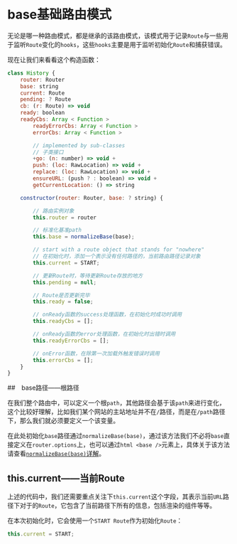 # base基础路由模式

无论是哪一种路由模式，都是继承的该路由模式，该模式用于记录`Route`与一些用于监听`Route`变化的`hooks`，这些`hooks`主要是用于监听初始化`Route`和捕获错误。

现在让我们来看看这个构造函数：

```js
class History {
    router: Router
    base: string
    current: Route
    pending: ? Route
    cb: (r: Route) => void
    ready: boolean
    readyCbs: Array < Function >
        readyErrorCbs: Array < Function >
        errorCbs: Array < Function >

        // implemented by sub-classes
        // 子类接口
        +go: (n: number) => void +
        push: (loc: RawLocation) => void +
        replace: (loc: RawLocation) => void +
        ensureURL: (push ? : boolean) => void +
        getCurrentLocation: () => string

    constructor(router: Router, base: ? string) {

        // 路由实例对象
        this.router = router

        // 标准化基准path
        this.base = normalizeBase(base);

        // start with a route object that stands for "nowhere"
        // 在初始化时，添加一个表示没有任何路径的，当前路由路径记录对象
        this.current = START;

        // 更新Route时，等待更新Route存放的地方
        this.pending = null;

        // Route是否更新完毕
        this.ready = false;

        // onReady函数的success处理函数，在初始化时成功时调用
        this.readyCbs = [];

        // onReady函数的error处理函数，在初始化时出错时调用
        this.readyErrorCbs = [];

        // onError函数，在除第一次加载外触发错误时调用
        this.errorCbs = [];
    }
}
```

##　base路径——根路径

在我们整个路由中，可以定义一个根`path`，其他路径会基于该`path`来进行变化，这个比较好理解，比如我们某个网站的主站地址并不在`/`路径，而是在`/path`路径下，那么我们就必须要定义一个该变量。

在此处初始化`base`路径通过`normalizeBase(base)`，通过该方法我们不必将`base`直接定义在`router.options`上，也可以通过`html <base />`元素上，具体关于该方法请查看[`normalizeBase(base)`详解](./工具方法/REAMDE.md#normalizebase%e6%a0%bc%e5%bc%8f%e5%8c%96%e5%9f%ba%e7%a1%80%e8%b7%af%e7%94%b1%e8%b7%af%e5%be%8)。

## this.current——当前Route

上述的代码中，我们还需要重点关注下`this.current`这个字段，其表示当前`URL`路径下对于的`Route`，它包含了当前路径下所有的信息，包括渲染的组件等等。

在本次初始化时，它会使用一个`START Route`作为初始化`Route`：

```js
this.current = START;
```
